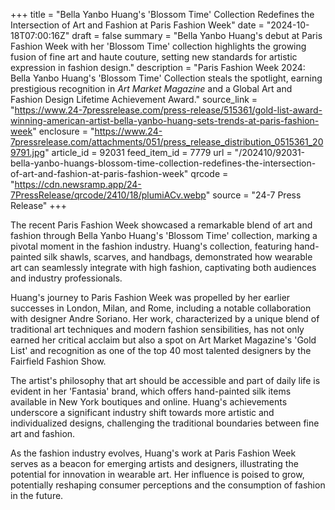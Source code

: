 +++
title = "Bella Yanbo Huang's 'Blossom Time' Collection Redefines the Intersection of Art and Fashion at Paris Fashion Week"
date = "2024-10-18T07:00:16Z"
draft = false
summary = "Bella Yanbo Huang's debut at Paris Fashion Week with her 'Blossom Time' collection highlights the growing fusion of fine art and haute couture, setting new standards for artistic expression in fashion design."
description = "Paris Fashion Week 2024: Bella Yanbo Huang's 'Blossom Time' Collection steals the spotlight, earning prestigious recognition in *Art Market Magazine* and a Global Art and Fashion Design Lifetime Achievement Award."
source_link = "https://www.24-7pressrelease.com/press-release/515361/gold-list-award-winning-american-artist-bella-yanbo-huang-sets-trends-at-paris-fashion-week"
enclosure = "https://www.24-7pressrelease.com/attachments/051/press_release_distribution_0515361_209791.jpg"
article_id = 92031
feed_item_id = 7779
url = "/202410/92031-bella-yanbo-huangs-blossom-time-collection-redefines-the-intersection-of-art-and-fashion-at-paris-fashion-week"
qrcode = "https://cdn.newsramp.app/24-7PressRelease/qrcode/2410/18/plumiACv.webp"
source = "24-7 Press Release"
+++

<p>The recent Paris Fashion Week showcased a remarkable blend of art and fashion through Bella Yanbo Huang's 'Blossom Time' collection, marking a pivotal moment in the fashion industry. Huang's collection, featuring hand-painted silk shawls, scarves, and handbags, demonstrated how wearable art can seamlessly integrate with high fashion, captivating both audiences and industry professionals.</p><p>Huang's journey to Paris Fashion Week was propelled by her earlier successes in London, Milan, and Rome, including a notable collaboration with designer Andre Soriano. Her work, characterized by a unique blend of traditional art techniques and modern fashion sensibilities, has not only earned her critical acclaim but also a spot on Art Market Magazine's 'Gold List' and recognition as one of the top 40 most talented designers by the Fairfield Fashion Show.</p><p>The artist's philosophy that art should be accessible and part of daily life is evident in her 'Fantasia' brand, which offers hand-painted silk items available in New York boutiques and online. Huang's achievements underscore a significant industry shift towards more artistic and individualized designs, challenging the traditional boundaries between fine art and fashion.</p><p>As the fashion industry evolves, Huang's work at Paris Fashion Week serves as a beacon for emerging artists and designers, illustrating the potential for innovation in wearable art. Her influence is poised to grow, potentially reshaping consumer perceptions and the consumption of fashion in the future.</p>